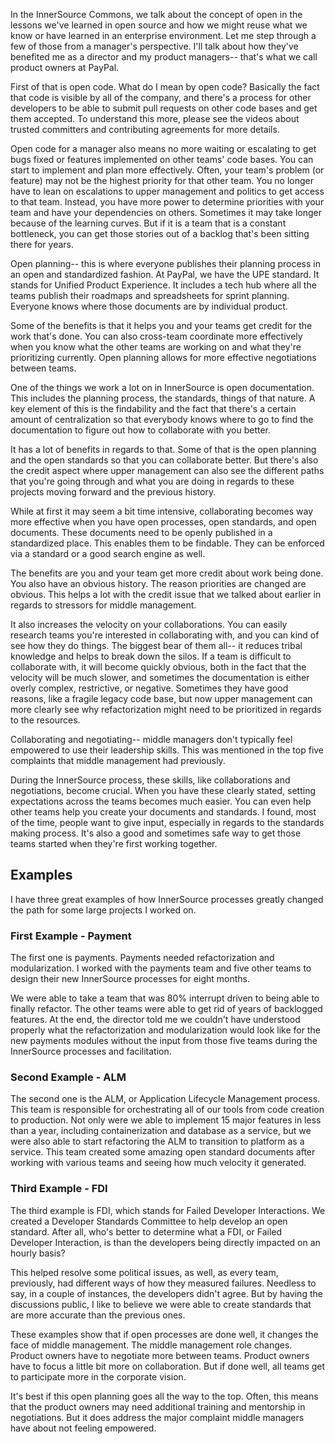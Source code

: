 In the InnerSource Commons, we talk about the concept of open in the lessons we've learned in open source and how we might reuse what we know or have learned in an enterprise environment. 
Let me step through a few of those from a manager's perspective. I'll talk about how they've benefited me as a director and my product managers-- that's what we call product owners at PayPal. 

First of that is open code. 
What do I mean by open code? Basically the fact that code is visible by all of the company, and there's a process for other developers to be able to submit pull requests on other code bases and get them accepted. 
To understand this more, please see the videos about trusted committers and contributing agreements for more details. 

Open code for a manager also means no more waiting or escalating to get bugs fixed or features implemented on other teams' code bases. 
You can start to implement and plan more effectively. 
Often, your team's problem (or feature) may not be the highest priority for that other team. 
You no longer have to lean on escalations to upper management and politics to get access to that team.
 Instead, you have more power to determine priorities with your team and have your dependencies on others. 
Sometimes it may take longer because of the learning curves. But if it is a team that is a constant bottleneck, you can get those stories out of a backlog that's been sitting there for years. 

Open planning-- this is where everyone publishes their planning process in an open and standardized fashion. 
At PayPal, we have the UPE standard. It stands for Unified Product Experience. 
It includes a tech hub where all the teams publish their roadmaps and spreadsheets for sprint planning. 
Everyone knows where those documents are by individual product. 

Some of the benefits is that it helps you and your teams get credit for the work that's done. 
You can also cross-team coordinate more effectively when you know what the other teams are working on and what they're prioritizing currently. 
Open planning allows for more effective negotiations between teams. 

One of the things we work a lot on in InnerSource is open documentation. 
This includes the planning process, the standards, things of that nature. 
A key element of this is the findability and the fact that there's a certain amount of centralization so that everybody knows where to go to find the documentation to figure out how to collaborate with you better. 

It has a lot of benefits in regards to that. 
Some of that is the open planning and the open standards so that you can collaborate better. 
But there's also the credit aspect where upper management can also see the different paths that you're going through and what you are doing in regards to these projects moving forward and the previous history. 

While at first it may seem a bit time intensive, collaborating becomes way more effective when you have open processes, open standards, and open documents. 
These documents need to be openly published in a standardized place. 
This enables them to be findable. 
They can be enforced via a standard or a good search engine as well. 

The benefits are you and your team get more credit about work being done. 
You also have an obvious history. The reason priorities are changed are obvious. 
This helps a lot with the credit issue that we talked about earlier in regards to stressors for middle management. 

It also increases the velocity on your collaborations. 
You can easily research teams you're interested in collaborating with, and you can kind of see how they do things.
The biggest bear of them all-- it reduces tribal knowledge and helps to break down the silos. 
If a team is difficult to collaborate with, it will become quickly obvious, both in the fact that the velocity will be much slower, and sometimes the documentation is either overly complex, restrictive, or negative. 
Sometimes they have good reasons, like a fragile legacy code base, but now upper management can more clearly see why refactorization might need to be prioritized in regards to the resources. 

Collaborating and negotiating-- middle managers don't typically feel empowered to use their leadership skills. 
This was mentioned in the top five complaints that middle management had previously. 

During the InnerSource process, these skills, like collaborations and negotiations, become crucial. When you have these clearly stated, setting expectations across the teams becomes much easier. 
You can even help other teams help you create your documents and standards. 
I found, most of the time, people want to give input, especially in regards to the standards making process. 
It's also a good and sometimes safe way to get those teams started when they're first working together. 

## Examples
I have three great examples of how InnerSource processes greatly changed the path for some large projects I worked on. 

### First Example - Payment
The first one is payments. Payments needed refactorization and modularization. 
I worked with the payments team and five other teams to design their new InnerSource processes for eight months. 

We were able to take a team that was 80% interrupt driven to being able to finally refactor. 
The other teams were able to get rid of years of backlogged features. 
At the end, the director told me we couldn't have understood properly what the refactorization and modularization would look like for the new payments modules without the input from those five teams during the InnerSource processes and facilitation. 

### Second Example - ALM
The second one is the ALM, or Application Lifecycle Management process. 
This team is responsible for orchestrating all of our tools from code creation to production. 
Not only were we able to implement 15 major features in less than a year, including containerization and database as a service, but we were also able to start refactoring the ALM to transition to platform as a service. 
This team created some amazing open standard documents after working with various teams and seeing how much velocity it generated. 

### Third Example - FDI
The third example is FDI, which stands for Failed Developer Interactions. 
We created a Developer Standards Committee to help develop an open standard. 
After all, who's better to determine what a FDI, or Failed Developer Interaction, is than the developers being directly impacted on an hourly basis? 

This helped resolve some political issues, as well, as every team, previously, had different ways of how they measured failures. 
Needless to say, in a couple of instances, the developers didn't agree. 
But by having the discussions public, I like to believe we were able to create standards that are more accurate than the previous ones. 

These examples show that if open processes are done well, it changes the face of middle management. 
The middle management role changes. 
Product owners have to negotiate more between teams.
 Product owners have to focus a little bit more on collaboration. 
But if done well, all teams get to participate more in the corporate vision. 

It's best if this open planning goes all the way to the top. 
Often, this means that the product owners may need additional training and mentorship in negotiations. 
But it does address the major complaint middle managers have about not feeling empowered. 

